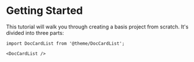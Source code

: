 # Getting Started
 
This tutorial will walk you through creating a basis project from scratch. It's divided into three parts:

```mdx-code-block
import DocCardList from '@theme/DocCardList';

<DocCardList />
```
